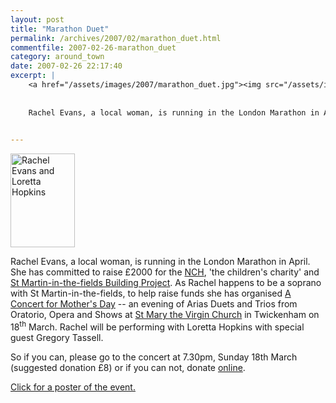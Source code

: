 ```yaml
---
layout: post
title: "Marathon Duet"
permalink: /archives/2007/02/marathon_duet.html
commentfile: 2007-02-26-marathon_duet
category: around_town
date: 2007-02-26 22:17:40
excerpt: |
    <a href="/assets/images/2007/marathon_duet.jpg"><img src="/assets/images/2007/marathon_duet-thumb.jpg" width="103" height="150" alt="Rachel Evans and Loretta Hopkins" class="photo right" /></a>
    
    
    Rachel Evans, a local woman, is running in the London Marathon in April.  She has committed to raise &pound;2000 for the <a href="http://www.nch.org.uk/,">NCH</a> 'the children's charity' and <a href="http://www2.stmartin-in-the-fields.org/page/building/support.html">St Martin-in-the-fields Building Project</a>  As Rachel happens to be a soprano with St Martin-in-the-fields, to help raise funds  she has organised <a href="https://stmargarets.london/event/Concert/200702261611">A Concert for Mother's Day</a> -- an evening of Arias Duets and Trios from Oratorio, Opera and Shows at <a href="https://stmargarets.london/directory/church/200505180329">St Mary the Virgin Church</a> in Twickenham on 18<sup>th</sup> March.  Rachel will be performing with Loretta Hopkins with special guest Gregory Tassell.
    

---
```


<a href="/assets/images/2007/marathon_duet.jpg"><img src="/assets/images/2007/marathon_duet-thumb.jpg" width="103" height="150" alt="Rachel Evans and Loretta Hopkins" class="photo right" /></a>

Rachel Evans, a local woman, is running in the London Marathon in April. She has committed to raise £2000 for the [NCH](http://www.nch.org.uk/), 'the children's charity' and [St Martin-in-the-fields Building Project](http://www2.stmartin-in-the-fields.org/page/building/support.html). As Rachel happens to be a soprano with St Martin-in-the-fields, to help raise funds she has organised [A Concert for Mother's Day](/event/Concert/200702261611) -- an evening of Arias Duets and Trios from Oratorio, Opera and Shows at [St Mary the Virgin Church](/directory/church/200505180329) in Twickenham on 18<sup>th</sup> March. Rachel will be performing with Loretta Hopkins with special guest Gregory Tassell.

So if you can, please go to the concert at 7.30pm, Sunday 18th March (suggested donation £8) or if you can not, donate [online](http://www.justgiving.com/speedy_soprano_rachel).

[Click for a poster of the event.](/images/marathon_duet.gif)
